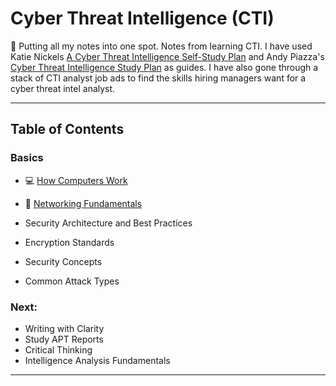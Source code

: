 # Cyber Threat Intelligence (CTI)

🚧 Putting all my notes into one spot. Notes from learning CTI. I have used Katie Nickels [A Cyber Threat Intelligence Self-Study Plan](https://medium.com/katies-five-cents/a-cyber-threat-intelligence-self-study-plan-part-1-968b5a8daf9a) and Andy Piazza's [Cyber Threat Intelligence Study Plan](https://klrgrz.medium.com/cyber-threat-intelligence-study-plan-c60484d319cb) as guides. I have also gone through a stack of CTI analyst job ads to find the skills hiring managers want for a cyber threat intel analyst.

___________________________

## Table of Contents

### Basics
  - 💻 [How Computers Work](https://github.com/thequietlife/CTI-101/blob/9ecf04ce747effdf5213c5bd420961c5000abefb/assets/how%20computers%20work.md)
  - 🍰 [Networking Fundamentals](https://github.com/thequietlife/CTI-101/blob/e895b8299d78b4d1bf4b466f724ee0db1ec633e7/assets/networking%20fundamentals.md)
  
  - Security Architecture and Best Practices
  - Encryption Standards
  - Security Concepts
  - Common Attack Types
  
### Next:
* Writing with Clarity
* Study APT Reports
* Critical Thinking
* Intelligence Analysis Fundamentals

____________________________

